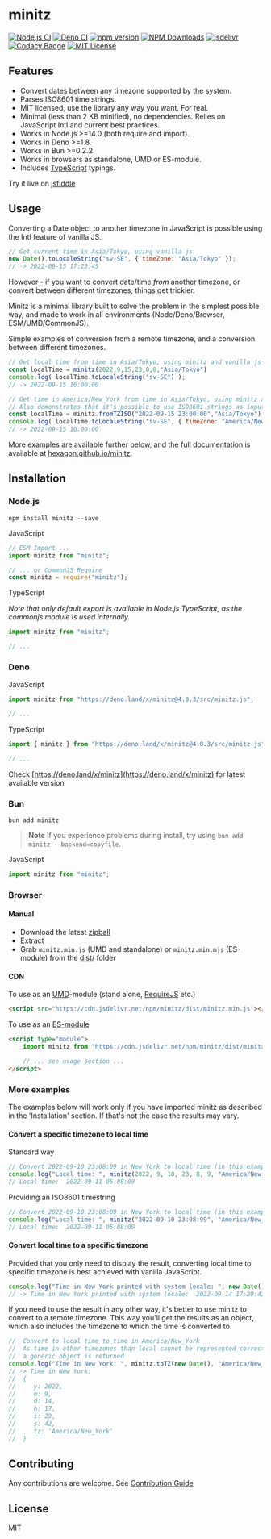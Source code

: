 # minitz

[![Node.js CI](https://github.com/Hexagon/minitz/actions/workflows/node.js.yml/badge.svg)](https://github.com/Hexagon/minitz/actions/workflows/node.js.yml) [![Deno CI](https://github.com/Hexagon/minitz/actions/workflows/deno.yml/badge.svg)](https://github.com/Hexagon/minitz/actions/workflows/deno.yml)
[![npm version](https://badge.fury.io/js/minitz.svg)](https://badge.fury.io/js/minitz) [![NPM Downloads](https://img.shields.io/npm/dm/minitz.svg)](https://www.npmjs.org/package/minitz) [![jsdelivr](https://data.jsdelivr.com/v1/package/gh/hexagon/minitz/badge?style=rounded)](https://www.jsdelivr.com/package/gh/hexagon/minitz) [![Codacy Badge](https://app.codacy.com/project/badge/Grade/4978bdbf495941c087ecb32b120f28ff)](https://www.codacy.com/gh/Hexagon/minitz/dashboard?utm_source=github.com&amp;utm_medium=referral&amp;utm_content=Hexagon/minitz&amp;utm_campaign=Badge_Grade)
[![MIT License](https://img.shields.io/badge/license-MIT-blue.svg)](https://github.com/Hexagon/minitz/blob/main/LICENSE)

## Features

*   Convert dates between any timezone supported by the system.
*   Parses ISO8601 time strings.
*   MIT licensed, use the library any way you want. For real.
*   Minimal (less than 2 KB minified), no dependencies. Relies on JavaScript Intl and current best practices.
*   Works in Node.js >=14.0 (both require and import).
*   Works in Deno >=1.8.
*   Works in Bun >=0.2.2
*   Works in browsers as standalone, UMD or ES-module.
*   Includes [TypeScript](https://www.typescriptlang.org/) typings.

Try it live on [jsfiddle](https://jsfiddle.net/hexag0n/3mheu5by/)

## Usage

Converting a Date object to another timezone in JavaScript is possible using the Intl feature of vanilla JS.

```javascript
// Get current time in Asia/Tokyo, using vanilla js
new Date().toLocaleString("sv-SE", { timeZone: "Asia/Tokyo" });
// -> 2022-09-15 17:23:45
```

However - if you want to convert date/time _from_ another timezone, or convert between different timezones, things get trickier.

Minitz is a minimal library built to solve the problem in the simplest possible way, and made to work in all environments (Node/Deno/Browser, ESM/UMD/CommonJS).

Simple examples of conversion from a remote timezone, and a conversion between different timezones.

```javascript
// Get local time from time in Asia/Tokyo, using minitz and vanilla js
const localTime = minitz(2022,9,15,23,0,0,"Asia/Tokyo")
console.log( localTime.toLocaleString("sv-SE") );
// -> 2022-09-15 16:00:00
```

```javascript
// Get time in America/New_York from time in Asia/Tokyo, using minitz and vanilla js
// Also demonstrates that it's possible to use ISO8601 strings as input to minitz, through `.fromTZISO`
const localTime = minitz.fromTZISO("2022-09-15 23:00:00","Asia/Tokyo");
console.log( localTime.toLocaleString("sv-SE", { timeZone: "America/New_York" }) );
// -> 2022-09-15 10:00:00
```

More examples are available further below, and the full documentation is available at [hexagon.github.io/minitz](https://hexagon.github.io/minitz/).

## Installation

### Node.js

```npm install minitz --save```

JavaScript

```javascript
// ESM Import ...
import minitz from "minitz";

// ... or CommonJS Require
const minitz = require("minitz");
```

TypeScript

*Note that only default export is available in Node.js TypeScript, as the commonjs module is used internally.*

```typescript
import minitz from "minitz";

// ...
```

### Deno

JavaScript

```javascript
import minitz from "https://deno.land/x/minitz@4.0.3/src/minitz.js";

// ...
```

TypeScript

```typescript
import { minitz } from "https://deno.land/x/minitz@4.0.3/src/minitz.js";

// ...
```

Check [https://deno.land/x/minitz](https://deno.land/x/minitz) for latest available version

### Bun

```bun add minitz```

> **Note** If you experience problems during install, try using `bun add minitz --backend=copyfile`.

JavaScript

```javascript
import minitz from "minitz";
```

### Browser 

#### Manual

*   Download the latest [zipball](https://github.com/Hexagon/minitz/archive/refs/heads/main.zip)
*   Extract
*   Grab ```minitz.min.js``` (UMD and standalone) or ```minitz.min.mjs``` (ES-module) from the [dist/](/dist) folder

#### CDN

To use as an [UMD](https://github.com/umdjs/umd)-module (stand alone, [RequireJS](https://requirejs.org/) etc.)

```html
<script src="https://cdn.jsdelivr.net/npm/minitz/dist/minitz.min.js"></script>
```

To use as an [ES-module](https://developer.mozilla.org/en-US/docs/Web/JavaScript/Guide/Modules)

```html
<script type="module">
	import minitz from "https://cdn.jsdelivr.net/npm/minitz/dist/minitz.min.mjs";

	// ... see usage section ...
</script>
```

### More examples

The examples below will work only if you have imported minitz as described in the 'Installation' section.  If that's not the case the results may vary.

#### Convert a specific timezone to local time

Standard way

```javascript
// Convert 2022-09-10 23:08:09 in New York to local time (in this example Europe/Stockholm)
console.log("Local time: ", minitz(2022, 9, 10, 23, 8, 9, "America/New_York").toLocaleString("sv-SE"));
// Local time:  2022-09-11 05:08:09
```

Providing an ISO8601 timestring

```javascript
// Convert 2022-09-10 23:08:09 in New York to local time (in this example Europe/Stockholm)
console.log("Local time: ", minitz("2022-09-10 23:08:99", "America/New_York").toLocaleString("sv-SE"));
// Local time:  2022-09-11 05:08:09
```

#### Convert local time to a specific timezone

Provided that you only need to display the result, converting local time to specific timezone is best achieved with vanilla JavaScript.

```javascript
console.log("Time in New York printed with system locale: ", new Date().toLocaleString("sv-SE", { timeZone: "America/New_York"}));
// -> Time in New York printed with system locale:  2022-09-14 17:29:42
```

If you need to use the result in any other way, it's better to use minitz to convert to a remote timezone. This way you'll get the results as an object, which also includes the timezone to which the time is converted to.

```javascript
//  Convert to local time to time in America/New_York
//  As time in other timezones than local cannot be represented correctly by a date object
//  a generic object is returned
console.log("Time in New York: ", minitz.toTZ(new Date(), "America/New_York"));
// -> Time in New York:
//  {
//     y: 2022,
//     m: 9,
//     d: 14,
//     h: 17,
//     i: 29,
//     s: 42,
//     tz: 'America/New_York'
//  }
```

## Contributing

Any contributions are welcome. See [Contribution Guide](/CONTRIBUTING.md)

## License

MIT
